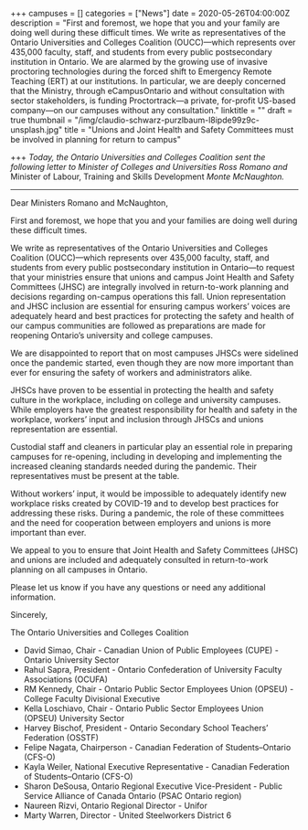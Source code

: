 +++
campuses = []
categories = ["News"]
date = 2020-05-26T04:00:00Z
description = "First and foremost, we hope that you and your family are doing well during these difficult times.  We write as representatives of the Ontario Universities and Colleges Coalition (OUCC)—which represents over 435,000 faculty, staff, and students from every public postsecondary institution in Ontario. We are alarmed by the growing use of invasive proctoring technologies during the forced shift to Emergency Remote Teaching (ERT) at our institutions. In particular, we are deeply concerned that the Ministry, through eCampusOntario and without consultation with sector stakeholders, is funding Proctortrack—a private, for-profit US-based company—on our campuses without any consultation."
linktitle = ""
draft = true
thumbnail = "/img/claudio-schwarz-purzlbaum-l8ipde99z9c-unsplash.jpg"
title = "Unions and Joint Health and Safety Committees must be involved in planning for return to campus"

+++
_Today, the Ontario Universities and Colleges Coalition sent the following letter to Minister of Colleges and Universities Ross Romano and_ Minister of Labour, Training and Skills Development _Monte McNaughton._

***

Dear Ministers Romano and McNaughton,

First and foremost, we hope that you and your families are doing well during these difficult times.

We write as representatives of the Ontario Universities and Colleges Coalition (OUCC)—which represents over 435,000 faculty, staff, and students from every public postsecondary institution in Ontario—to request that your ministries ensure that unions and campus Joint Health and Safety Committees (JHSC) are integrally involved in return-to-work planning and decisions regarding on-campus operations this fall. Union representation and JHSC inclusion are essential for ensuring campus workers’ voices are adequately heard and best practices for protecting the safety and health of our campus communities are followed as preparations are made for reopening Ontario’s university and college campuses.

We are disappointed to report that on most campuses JHSCs were sidelined once the pandemic started, even though they are now more important than ever for ensuring the safety of workers and administrators alike.

JHSCs have proven to be essential in protecting the health and safety culture in the workplace, including on college and university campuses. While employers have the greatest responsibility for health and safety in the workplace, workers’ input and inclusion through JHSCs and unions representation are essential.

Custodial staff and cleaners in particular play an essential role in preparing campuses for re-opening, including in developing and implementing the increased cleaning standards needed during the pandemic. Their representatives must be present at the table.

Without workers’ input, it would be impossible to adequately identify new workplace risks created by COVID-19 and to develop best practices for addressing these risks. During a pandemic, the role of these committees and the need for cooperation between employers and unions is more important than ever.

We appeal to you to ensure that Joint Health and Safety Committees (JHSC) and unions are included and adequately consulted in return-to-work planning on all campuses in Ontario.

Please let us know if you have any questions or need any additional information.

Sincerely,

The Ontario Universities and Colleges Coalition

* David Simao, Chair - Canadian Union of Public Employees (CUPE) - Ontario University Sector
* Rahul Sapra, President - Ontario Confederation of University Faculty Associations (OCUFA)
* RM Kennedy, Chair - Ontario Public Sector Employees Union (OPSEU) - College Faculty Divisional Executive
* Kella Loschiavo, Chair - Ontario Public Sector Employees Union (OPSEU) University Sector
* Harvey Bischof, President - Ontario Secondary School Teachers’ Federation (OSSTF)
* Felipe Nagata, Chairperson - Canadian Federation of Students–Ontario (CFS-O)
* Kayla Weiler, National Executive Representative - Canadian Federation of Students–Ontario (CFS-O)
* Sharon DeSousa, Ontario Regional Executive Vice-President - Public Service Alliance of Canada Ontario (PSAC Ontario region)
* Naureen Rizvi, Ontario Regional Director - Unifor
* Marty Warren, Director - United Steelworkers District 6
